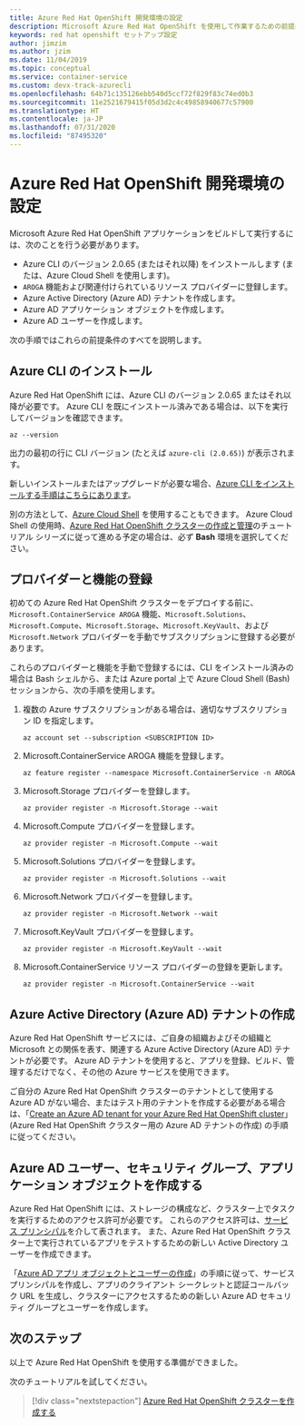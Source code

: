 ```yaml
---
title: Azure Red Hat OpenShift 開発環境の設定
description: Microsoft Azure Red Hat OpenShift を使用して作業するための前提条件を示します。
keywords: red hat openshift セットアップ設定
author: jimzim
ms.author: jzim
ms.date: 11/04/2019
ms.topic: conceptual
ms.service: container-service
ms.custom: devx-track-azurecli
ms.openlocfilehash: 64b71c135126ebb540d5ccf72f829f83c74ed0b3
ms.sourcegitcommit: 11e2521679415f05d3d2c4c49858940677c57900
ms.translationtype: HT
ms.contentlocale: ja-JP
ms.lasthandoff: 07/31/2020
ms.locfileid: "87495320"
---
```

# <a name="set-up-your-azure-red-hat-openshift-dev-environment"></a>Azure Red Hat OpenShift 開発環境の設定

Microsoft Azure Red Hat OpenShift アプリケーションをビルドして実行するには、次のことを行う必要があります。

* Azure CLI のバージョン 2.0.65 (またはそれ以降) をインストールします (または、Azure Cloud Shell を使用します)。
* `AROGA` 機能および関連付けられているリソース プロバイダーに登録します。
* Azure Active Directory (Azure AD) テナントを作成します。
* Azure AD アプリケーション オブジェクトを作成します。
* Azure AD ユーザーを作成します。

次の手順ではこれらの前提条件のすべてを説明します。

## <a name="install-the-azure-cli"></a>Azure CLI のインストール

Azure Red Hat OpenShift には、Azure CLI のバージョン 2.0.65 またはそれ以降が必要です。 Azure CLI を既にインストール済みである場合は、以下を実行してバージョンを確認できます。

```azurecli
az --version
```

出力の最初の行に CLI バージョン (たとえば `azure-cli (2.0.65)`) が表示されます。

新しいインストールまたはアップグレードが必要な場合、[Azure CLI をインストールする手順はこちらにあります](https://docs.microsoft.com/cli/azure/install-azure-cli?view=azure-cli-latest)。

別の方法として、[Azure Cloud Shell](https://docs.microsoft.com/azure/cloud-shell/overview) を使用することもできます。 Azure Cloud Shell の使用時、[Azure Red Hat OpenShift クラスターの作成と管理](tutorial-create-cluster.md)のチュートリアル シリーズに従って進める予定の場合は、必ず **Bash** 環境を選択してください。

## <a name="register-providers-and-features"></a>プロバイダーと機能の登録

初めての Azure Red Hat OpenShift クラスターをデプロイする前に、`Microsoft.ContainerService AROGA` 機能、`Microsoft.Solutions`、`Microsoft.Compute`、`Microsoft.Storage`、`Microsoft.KeyVault`、および `Microsoft.Network` プロバイダーを手動でサブスクリプションに登録する必要があります。

これらのプロバイダーと機能を手動で登録するには、CLI をインストール済みの場合は Bash シェルから、または Azure portal 上で Azure Cloud Shell (Bash) セッションから、次の手順を使用します。

1. 複数の Azure サブスクリプションがある場合は、適切なサブスクリプション ID を指定します。

    ```azurecli
    az account set --subscription <SUBSCRIPTION ID>
    ```

1. Microsoft.ContainerService AROGA 機能を登録します。

    ```azurecli
    az feature register --namespace Microsoft.ContainerService -n AROGA
    ```

1. Microsoft.Storage プロバイダーを登録します。

    ```azurecli
    az provider register -n Microsoft.Storage --wait
    ```
    
1. Microsoft.Compute プロバイダーを登録します。

    ```azurecli
    az provider register -n Microsoft.Compute --wait
    ```

1. Microsoft.Solutions プロバイダーを登録します。

    ```azurecli
    az provider register -n Microsoft.Solutions --wait
    ```

1. Microsoft.Network プロバイダーを登録します。

    ```azurecli
    az provider register -n Microsoft.Network --wait
    ```

1. Microsoft.KeyVault プロバイダーを登録します。

    ```azurecli
    az provider register -n Microsoft.KeyVault --wait
    ```

1. Microsoft.ContainerService リソース プロバイダーの登録を更新します。

    ```azurecli
    az provider register -n Microsoft.ContainerService --wait
    ```

## <a name="create-an-azure-active-directory-azure-ad-tenant"></a>Azure Active Directory (Azure AD) テナントの作成

Azure Red Hat OpenShift サービスには、ご自身の組織およびその組織と Microsoft との関係を表す、関連する Azure Active Directory (Azure AD) テナントが必要です。 Azure AD テナントを使用すると、アプリを登録、ビルド、管理するだけでなく、その他の Azure サービスを使用できます。

ご自分の Azure Red Hat OpenShift クラスターのテナントとして使用する Azure AD がない場合、またはテスト用のテナントを作成する必要がある場合は、「[Create an Azure AD tenant for your Azure Red Hat OpenShift cluster](howto-create-tenant.md)」(Azure Red Hat OpenShift クラスター用の Azure AD テナントの作成) の手順に従ってください。

## <a name="create-an-azure-ad-user-security-group-and-application-object"></a>Azure AD ユーザー、セキュリティ グループ、アプリケーション オブジェクトを作成する

Azure Red Hat OpenShift には、ストレージの構成など、クラスター上でタスクを実行するためのアクセス許可が必要です。 これらのアクセス許可は、[サービス プリンシパル](https://docs.microsoft.com/azure/active-directory/develop/app-objects-and-service-principals#service-principal-object)を介して表されます。 また、Azure Red Hat OpenShift クラスター上で実行されているアプリをテストするための新しい Active Directory ユーザーを作成できます。

「[Azure AD アプリ オブジェクトとユーザーの作成](howto-aad-app-configuration.md)」の手順に従って、サービス プリンシパルを作成し、アプリのクライアント シークレットと認証コールバック URL を生成し、クラスターにアクセスするための新しい Azure AD セキュリティ グループとユーザーを作成します。

## <a name="next-steps"></a>次のステップ

以上で Azure Red Hat OpenShift を使用する準備ができました。

次のチュートリアルを試してください。
> [!div class="nextstepaction"]
> [Azure Red Hat OpenShift クラスターを作成する](tutorial-create-cluster.md)

[azure-cli-install]: https://docs.microsoft.com/cli/azure/install-azure-cli
